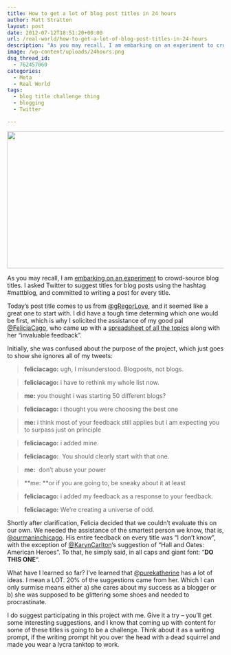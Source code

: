 ```yaml
---
title: How to get a lot of blog post titles in 24 hours
author: Matt Stratton
layout: post
date: 2012-07-12T18:51:20+00:00
url: /real-world/how-to-get-a-lot-of-blog-post-titles-in-24-hours
description: "As you may recall, I am embarking on an experiment to crowd-sourced blog titles. I asked Twitter to suggest titles for blog posts using the hashtag #mattblog, and committed to writing a post for every title." 
image: /wp-content/uploads/24hours.png
dsq_thread_id:
  - 762457060
categories:
  - Meta
  - Real World
tags:
  - blog title challenge thing
  - blogging
  - Twitter

---
```

<img class="alignnone size-full wp-image-6883" title="24hours" src="/wp-content/uploads/24hours.png" alt="" width="550" height="319" srcset="/wp-content/uploads/24hours.png 550w, /wp-content/uploads/24hours-300x174.png 300w" sizes="(max-width: 550px) 100vw, 550px" />

As you may recall, I am <a title="The Great Blog Title Challenge Thing" href="/meta/the-great-blog-title-challenge-thing" target="_blank">embarking on an experiment</a> to crowd-source blog titles. I asked Twitter to suggest titles for blog posts using the hashtag #mattblog, and committed to writing a post for every title.

Today&#8217;s post title comes to us from <a href="http://twitter.com/gRegorLove" target="_blank">@gRegorLove</a>, and it seemed like a great one to start with. I did have a tough time determing which one would be first, which is why I solicited the assistance of my good pal <a href="http://twitter.com/FeliciaCago" target="_blank">@FeliciaCago</a>, who came up with a <a href="https://docs.google.com/spreadsheet/ccc?key=0Agc3HJT3D0F0dHRIcXh3NmZHQkFDM013aFh4d2Y2eGc" target="_blank">spreadsheet of all the topics</a> along with her &#8220;invaluable feedback&#8221;.

Initially, she was confused about the purpose of the project, which just goes to show she ignores all of my tweets:

> **feliciacago:** ugh, I misunderstood. Blogposts, not blogs.
  
> **feliciacago:** i have to rethink my whole list now.
  
> **me:** you thought i was starting 50 different blogs?
  
> **feliciacago:** i thought you were choosing the best one
  
> **me:** i think most of your feedback still applies but i am expecting you to surpass just on principle
  
> **feliciacago:** i added mine.
  
> **feliciacago:**  You should clearly start with that one.
  
> **me:**  don&#8217;t abuse your power
  
> **me: **or if you are going to, be sneaky about it at least
  
> **feliciacago:** i added my feedback as a response to your feedback.
  
> **feliciacago:** We&#8217;re creating a universe of odd.

<div>
  <p>
    Shortly after clarification, Felicia decided that we couldn&#8217;t evaluate this on our own. We needed the assistance of the smartest person we know, that is, <a href="http://twitter.com/ourmaninchicago" target="_blank">@ourmaninchicago</a>. His entire feedback on every title was &#8220;I don&#8217;t know&#8221;, with the exception of <a href="http://twitter.com/KarynCarlton" target="_blank">@KarynCarlton</a>&#8216;s suggestion of &#8220;Hall and Oates: American Heroes&#8221;. To that, he simply said, in all caps and giant font: &#8220;<strong>DO THIS ONE</strong>&#8220;.
  </p>
  
  <p>
    What have I learned so far? I&#8217;ve learned that <a href="http://twitter.com/purekatherine" target="_blank">@purekatherine</a> has a lot of ideas. I mean a LOT. 20% of the suggestions came from her. Which I can only surmise means either a) she cares about my success as a blogger or b) she was supposed to be glittering some shoes and needed to procrastinate.
  </p>
  
  <p>
    I do suggest participating in this project with me. Give it a try &#8211; you&#8217;ll get some interesting suggestions, and I know that coming up with content for some of these titles is going to be a challenge. Think about it as a writing prompt, if the writing prompt hit you over the head with a dead squirrel and made you wear a lycra tanktop to work.
  </p>
</div>
